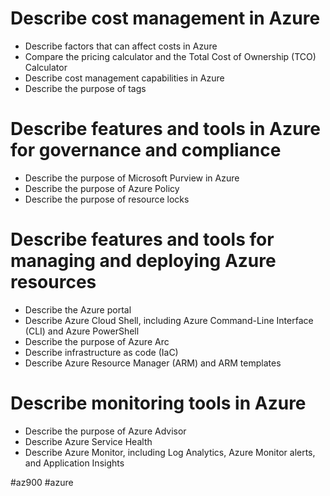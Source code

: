 # Describe cost management in Azure
- Describe factors that can affect costs in Azure
- Compare the pricing calculator and the Total Cost of Ownership (TCO) Calculator
- Describe cost management capabilities in Azure
- Describe the purpose of tags
# Describe features and tools in Azure for governance and compliance
- Describe the purpose of Microsoft Purview in Azure
- Describe the purpose of Azure Policy
- Describe the purpose of resource locks
# Describe features and tools for managing and deploying Azure resources

- Describe the Azure portal
- Describe Azure Cloud Shell, including Azure Command-Line Interface (CLI) and Azure PowerShell
- Describe the purpose of Azure Arc
- Describe infrastructure as code (IaC)
- Describe Azure Resource Manager (ARM) and ARM templates
# Describe monitoring tools in Azure
- Describe the purpose of Azure Advisor
- Describe Azure Service Health
- Describe Azure Monitor, including Log Analytics, Azure Monitor alerts, and Application Insights

#az900 #azure 
